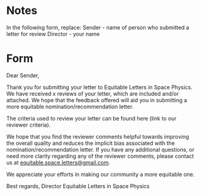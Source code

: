 # Notes

In the following form, replace:
Sender - name of person who submitted a letter for review
Director - your name

# Form

Dear Sender,

Thank you for submitting your letter to Equitable Letters in Space Physics. We have received x reviews of your letter, which are included and/or attached. We hope that the feedback offered will aid you in submitting a more equitable nomination/recommendation letter.

The criteria used to review your letter can be found here (link to our reviewer criteria).

We hope that you find the reviewer comments helpful towards improving the overall quality and reduces the implicit bias associated with the nomination/recommendation letter. If you have any additional questions, or need more clarity regarding any of the reviewer comments, please contact us at equitable.space.letters@gmail.com.

We appreciate your efforts in making our community a more equitable one.

Best regards,
Director
Equitable Letters in Space Physics
